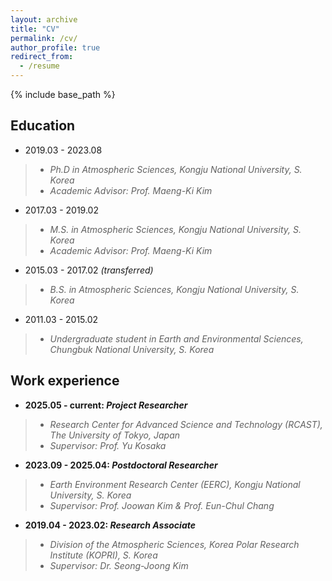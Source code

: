 ```yaml
---
layout: archive
title: "CV"
permalink: /cv/
author_profile: true
redirect_from:
  - /resume
---
```


{% include base_path %}

## Education

* 2019.03 - 2023.08
> * _Ph.D in Atmospheric Sciences, Kongju National University, S. Korea_
> * _Academic Advisor: Prof. Maeng-Ki Kim_
 
* 2017.03 - 2019.02
> * _M.S. in Atmospheric Sciences, Kongju National University, S. Korea_
> * _Academic Advisor: Prof. Maeng-Ki Kim_

* 2015.03 - 2017.02 _(transferred)_
> * _B.S. in Atmospheric Sciences, Kongju National University, S. Korea_

* 2011.03 - 2015.02
> * _Undergraduate student in Earth and Environmental Sciences, Chungbuk National University, S. Korea_

## Work experience

* **2025.05 - current: _Project Researcher_**
> * _Research Center for Advanced Science and Technology (RCAST), The University of Tokyo, Japan_
> * _Supervisor: Prof. Yu Kosaka_

* **2023.09 - 2025.04: _Postdoctoral Researcher_**
> * _Earth Environment Research Center (EERC), Kongju National University, S. Korea_
> * _Supervisor: Prof. Joowan Kim & Prof. Eun-Chul Chang_

* **2019.04 - 2023.02: _Research Associate_**
> * _Division of the Atmospheric Sciences, Korea Polar Research Institute (KOPRI), S. Korea_
> * _Supervisor: Dr. Seong-Joong Kim_
